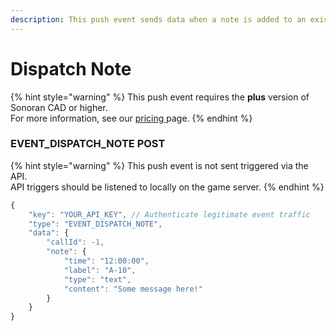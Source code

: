 ```yaml
---
description: This push event sends data when a note is added to an existing dispatch call.
---
```


# Dispatch Note

{% hint style="warning" %}
This push event requires the **plus** version of Sonoran CAD or higher.\
For more information, see our [pricing ](../../../../pricing/faq/)page.
{% endhint %}

### EVENT\_DISPATCH\_NOTE POST

{% hint style="warning" %}
This push event is not sent triggered via the API.\
API triggers should be listened to locally on the game server.
{% endhint %}

```javascript
{
    "key": "YOUR_API_KEY", // Authenticate legitimate event traffic
    "type": "EVENT_DISPATCH_NOTE",
    "data": {
        "callId": -1,
        "note": {
            "time": "12:00:00",
            "label": "A-10",
            "type": "text",
            "content": "Some message here!"
        }
    }
}
```
